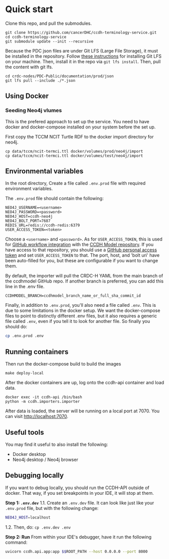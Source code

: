 # Quick start

Clone this repo, and pull the submodules. 

```shell
git clone https://github.com/cancerDHC/ccdh-terminology-service.git
cd ccdh-terminology-service 
git submodule update --init --recursive
```

Because the PDC json files are under Git LFS (Large File Storage), it must be
installed in the repository. Follow [these instructions](https://git-lfs.github.com/)
for installing Git LFS on your machine. Then, install it in the repo via 
`git lfs install`. Then, pull the content with git lfs.

```shell
cd crdc-nodes/PDC-Public/documentation/prod/json
git lfs pull --include ./*.json
```

## Using Docker
### Seeding Neo4j vlumes 
This is the prefered approach to set up the service. You need to have
docker and docker-compose installed on your system before the set up. 

First copy the TCCM NCIT Turtle RDF to the docker import directory for neo4j. 

```shell
cp data/tccm/ncit-termci.ttl docker/volumes/prod/neo4j/import
cp data/tccm/ncit-termci.ttl docker/volumes/test/neo4j/import
```

## Environmental variables
In the root directory, Create a file called `.env.prod` file with required 
environment variables.

The `.env.prod` file should contain the following:

```shell
NEO4J_USERNAME=<username>
NEO4J_PASSWORD=<password>
NEO4J_HOST=ccdh-neo4j
NEO4J_BOLT_PORT=7687
REDIS_URL=redis://ccdh-redis:6379
USER_ACCESS_TOKEN=<token>
```

Choose a `<username>` and `<password>`. As for `USER_ACCESS_TOKEN`, this is used for 
[GitHub workflow integration](https://docs.github.com/en/actions/reference/authentication-in-a-workflow) with the [CCDH Model repository](https://github.com/cancerDHC/ccdhmodel). If you have access to that repository, you should use a [GitHub personal access token](https://docs.github.com/en/github/authenticating-to-github/keeping-your-account-and-data-secure/creating-a-personal-access-token) and set `USER_ACCESS_TOKEN` to that. The port, host, and 'bolt uri' have been auto-filled for you, but these are configurable if you want to change them.

By default, the importer will pull the CRDC-H YAML from the main branch of the 
ccdhmodel GitHub repo. 
If another branch is preferred, you can add this line in the .env file.

```shell
CCDHMODEL_BRANCH=ccdhmodel_branch_name_or_full_sha_commit_id
```

Finally, in addition to `.env.prod`, you'll also need a file called `.env`. This 
is due to some limitations in the docker setup. We want the docker-compose files
to point to distinctly different .env files, but it also requires a generic file
called `.env`, even if you tell it to look for another file. So finally you should do:

```sh
cp .env.prod .env
```

## Running containers
Then run the docker-compose build to build the images

```shell
make deploy-local
```

After the docker containers are up, log onto the ccdh-api container and load data. 

```shell
docker exec -it ccdh-api /bin/bash
python -m ccdh.importers.importer
```

After data is loaded, the server will be running on a local port at 7070. You can visit
[http://localhost:7070](http://localhost:7070). 

## Useful tools
You may find it useful to also install the following:
- Docker desktop
- Neo4j desktop / Neo4j browser

## Debugging locally
If you want to debug locally, you should run the CCDH-API outside of docker. That 
way, if you set breakpoints in your IDE, it will stop at them.

**Step 1: `.env.dev`**
1.1. Create an `.env.dev` file. It can look like just like your `.env.prod` file, but
with the following change:

```sh
NEO4J_HOST=localhost
```

1.2. Then, do: `cp .env.dev .env`

**Step 2: Run**
From within your IDE's debugger, have it run the following command:
```sh
uvicorn ccdh.api.app:app $$ROOT_PATH --host 0.0.0.0 --port 8000
```
